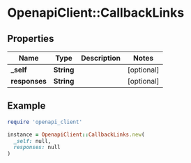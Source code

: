 # OpenapiClient::CallbackLinks

## Properties

| Name | Type | Description | Notes |
| ---- | ---- | ----------- | ----- |
| **_self** | **String** |  | [optional] |
| **responses** | **String** |  | [optional] |

## Example

```ruby
require 'openapi_client'

instance = OpenapiClient::CallbackLinks.new(
  _self: null,
  responses: null
)
```

